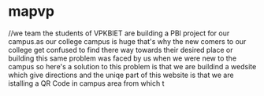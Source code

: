 # mapvp
//we team the students of VPKBIET  are building a PBl project for our campus.as our college campus is huge that's 
why the new comers to our college get confused to find there way towards their desired place or building this same problem was faced by us when we were new to the campus
so here's a solution to this problem is that we are buildind a wedsite which give directions and the uniqe part of this website is that we are
istalling a QR Code in campus area from which t 
